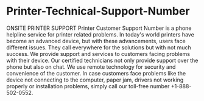 # Printer-Technical-Support-Number
ONSITE PRINTER SUPPORT
Printer Customer Support Number is a phone helpline service for printer related problems. In today's world printers have become an advanced device, but with these advancements, users face different issues. They call everywhere for the solutions but with not much success. We provide support and services to customers facing problems with their device. Our certified technicians not only provide support over the phone but also on chat. We use remote technology for security and convenience of the customer. In case customers face problems like the device not connecting to the computer, paper jam, drivers not working properly or installation problems, simply call our toll-free number +1-888-502-0552.
